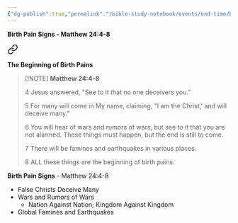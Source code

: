 ```yaml
---
{"dg-publish":true,"permalink":"/bible-study-notebook/events/end-time/birth-pain-signs/","tags":["Events/End-Time/Birth-Pain/Signs"],"created":"2025-06-02T23:52:01.801-04:00","updated":"2025-06-04T01:40:35.324-04:00"}
---
```



**Birth Pain Signs - Matthew 24:4-8**


<div class="transclusion internal-embed is-loaded"><a class="markdown-embed-link" href="/bible-study-notebook/people/jesus/prophecies/matthew-24v4-8/" aria-label="Open link"><svg xmlns="http://www.w3.org/2000/svg" width="24" height="24" viewBox="0 0 24 24" fill="none" stroke="currentColor" stroke-width="2" stroke-linecap="round" stroke-linejoin="round" class="svg-icon lucide-link"><path d="M10 13a5 5 0 0 0 7.54.54l3-3a5 5 0 0 0-7.07-7.07l-1.72 1.71"></path><path d="M14 11a5 5 0 0 0-7.54-.54l-3 3a5 5 0 0 0 7.07 7.07l1.71-1.71"></path></svg></a><div class="markdown-embed">





**The Beginning of Birth Pains**

> [!NOTE] **Matthew 24:4-8**
>
> 4 Jesus answered, "See to it that no one deceivers you."
>
> 5 For many will come in My name, claiming, "I am the Christ,' and will deceive many."
>
> 6 You will hear of wars and rumors of wars, but see to it that you are not alarmed. These things must happen, but the end is still to come.
>
> 7 There will be famines and earthquakes in various places.
>
> 8 ALL these things are the beginning of birth pains.




</div></div>


**Birth Pain Signs** - Matthew 24:4-8
- False Christs Deceive Many
- Wars and Rumors of Wars
	- Nation Against Nation; Kingdom Against Kingdom
- Global Famines and Earthquakes



